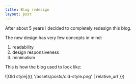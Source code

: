 ```yaml
---
title: Blog redesign
layout: post
---
```


After about 5 years I decided to completely redesign this blog.

The new design has very few concepts in mind:

1. readability
1. design responsiveness
1. minimalism

This is how the blog used to look like:

![Old style]({{ '/assets/posts/old-style.png' | relative_url }})
